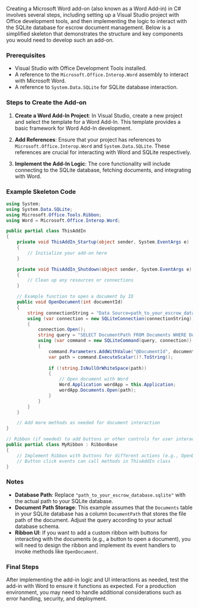 Creating a Microsoft Word add-on (also known as a Word Add-in) in C# involves several steps, including setting up a Visual Studio project with Office development tools, and then implementing the logic to interact with the SQLite database for escrow document management. Below is a simplified skeleton that demonstrates the structure and key components you would need to develop such an add-on.

### Prerequisites

- Visual Studio with Office Development Tools installed.
- A reference to the `Microsoft.Office.Interop.Word` assembly to interact with Microsoft Word.
- A reference to `System.Data.SQLite` for SQLite database interaction.

### Steps to Create the Add-on

1. **Create a Word Add-In Project**: In Visual Studio, create a new project and select the template for a Word Add-In. This template provides a basic framework for Word Add-In development.

2. **Add References**: Ensure that your project has references to `Microsoft.Office.Interop.Word` and `System.Data.SQLite`. These references are crucial for interacting with Word and SQLite respectively.

3. **Implement the Add-In Logic**: The core functionality will include connecting to the SQLite database, fetching documents, and integrating with Word.

### Example Skeleton Code

```csharp
using System;
using System.Data.SQLite;
using Microsoft.Office.Tools.Ribbon;
using Word = Microsoft.Office.Interop.Word;

public partial class ThisAddIn
{
    private void ThisAddIn_Startup(object sender, System.EventArgs e)
    {
        // Initialize your add-on here
    }

    private void ThisAddIn_Shutdown(object sender, System.EventArgs e)
    {
        // Clean up any resources or connections
    }

    // Example function to open a document by ID
    public void OpenDocument(int documentId)
    {
        string connectionString = "Data Source=path_to_your_escrow_database.sqlite;Version=3;";
        using (var connection = new SQLiteConnection(connectionString))
        {
            connection.Open();
            string query = "SELECT DocumentPath FROM Documents WHERE DocumentID = @DocumentId";
            using (var command = new SQLiteCommand(query, connection))
            {
                command.Parameters.AddWithValue("@DocumentId", documentId);
                var path = command.ExecuteScalar()?.ToString();
                
                if (!string.IsNullOrWhiteSpace(path))
                {
                    // Open document with Word
                    Word.Application wordApp = this.Application;
                    wordApp.Documents.Open(path);
                }
            }
        }
    }

    // Add more methods as needed for document interaction
}

// Ribbon (if needed) to add buttons or other controls for user interaction
public partial class MyRibbon : RibbonBase
{
    // Implement Ribbon with buttons for different actions (e.g., OpenDocument)
    // Button click events can call methods in ThisAddIn class
}
```

### Notes

- **Database Path**: Replace `"path_to_your_escrow_database.sqlite"` with the actual path to your SQLite database.
- **Document Path Storage**: This example assumes that the `Documents` table in your SQLite database has a column `DocumentPath` that stores the file path of the document. Adjust the query according to your actual database schema.
- **Ribbon UI**: If you want to add a custom ribbon with buttons for interacting with the documents (e.g., a button to open a document), you will need to design the ribbon and implement its event handlers to invoke methods like `OpenDocument`.

### Final Steps

After implementing the add-in logic and UI interactions as needed, test the add-in with Word to ensure it functions as expected. For a production environment, you may need to handle additional considerations such as error handling, security, and deployment.
